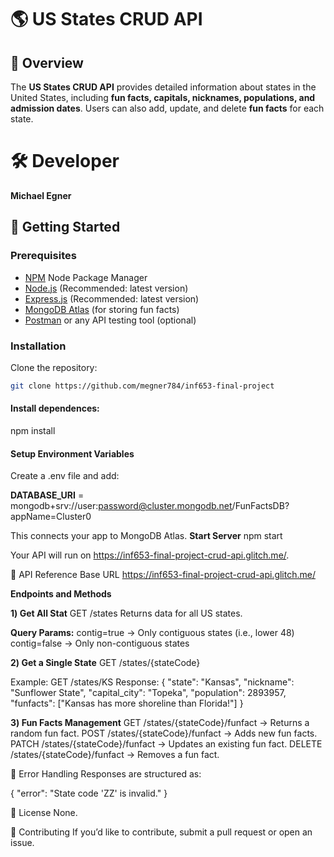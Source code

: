 
# 🌎 US States CRUD API

## 📖 Overview
The **US States CRUD API** provides detailed information about states in the United States, 
including **fun facts, capitals, nicknames, populations, and admission dates**. Users can also 
add, update, and delete **fun facts** for each state.

# 🛠️ Developer 
**Michael Egner**

## 🚀 Getting Started
### **Prerequisites**
- [NPM](https://www.npmjs.com/) Node Package Manager
- [Node.js](https://nodejs.org/en) (Recommended: latest version)
- [Express.js](https://expressjs.com/) (Recommended: latest version)
- [MongoDB Atlas](https://www.mongodb.com/atlas) (for storing fun facts)
- [Postman](https://www.postman.com/) or any API testing tool (optional)

### **Installation**
Clone the repository:
```sh
git clone https://github.com/megner784/inf653-final-project
```
#### Install dependences:
npm install

####  Setup Environment Variables

Create a .env file and add:

**DATABASE_URI** = mongodb+srv://user:password@cluster.mongodb.net/FunFactsDB?appName=Cluster0

This connects your app to MongoDB Atlas.
**Start Server**
npm start

Your API will run on https://inf653-final-project-crud-api.glitch.me/.

📌 API Reference
Base URL
https://inf653-final-project-crud-api.glitch.me/

**Endpoints and Methods**

**1️) Get All Stat**
GET /states
Returns data for all US states.

**Query Params:**
contig=true → Only contiguous states (i.e., lower 48)
contig=false → Only non-contiguous states

**2️) Get a Single State**
GET /states/{stateCode}

Example:
GET /states/KS
Response:
{
    "state": "Kansas",
    "nickname": "Sunflower State",
    "capital_city": "Topeka",
    "population": 2893957,
    "funfacts": ["Kansas has more shoreline than Florida!"]
}

**3️) Fun Facts Management**
GET /states/{stateCode}/funfact → Returns a random fun fact.
POST /states/{stateCode}/funfact → Adds new fun facts.
PATCH /states/{stateCode}/funfact → Updates an existing fun fact.
DELETE /states/{stateCode}/funfact → Removes a fun fact.

🔧 Error Handling
Responses are structured as:

{ "error": "State code 'ZZ' is invalid." }

📝 License
None.

🤝 Contributing
If you’d like to contribute, submit a pull request or open an issue.


